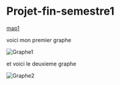 # Projet-fin-semestre1  


[map1](https://Joanna16-lang.github.io/Projet-fin-semestre1/map1.html)


voici mon premier graphe

![Graphe1](https://github.com/user-attachments/assets/6d2ade17-3092-4532-9d3d-2099ebb3b288)



et voici le deuxieme graphe 

![Graphe2](https://github.com/user-attachments/assets/71a741fa-7f0a-4ef1-940f-7eb7ea771ebf)





